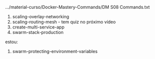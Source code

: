 .../material-curso/Docker-Mastery-Commands/DM S08 Commands.txt


1. scaling-overlay-networking
1. scaling-routing-mesh - tem quiz no próximo vídeo
1. create-multi-service-app
1. swarm-stack-production

estou:
1. swarm-protecting-environment-variables
